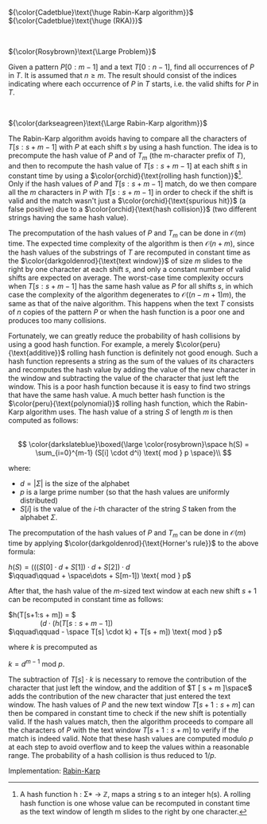 ${\color{Cadetblue}\text{\huge Rabin-Karp algorithm}}$ ${\color{Cadetblue}\text{\huge (RKA)}}$

<br/>

${\color{Rosybrown}\text{\Large Problem}}$

Given a pattern $P[0:m-1]$ and a text $T[0:n-1]$, find all occurrences of $P$ in $T$. It is assumed that $n \geq m$. The result should consist of the indices indicating where each occurrence of $P$ in $T$ starts, i.e. the valid shifts for $P$ in $T$.

<br/>

${\color{darkseagreen}\text{\Large Rabin-Karp algorithm}}$

The Rabin-Karp algorithm avoids having to compare all the characters of $T[s:s + m -1]$ with $P$ at each shift $s$ by using a hash function. The idea is to precompute the hash value of $P$ and of $T_m$ (the m-character prefix of $T$), and then to recompute the hash value of $T[s:s + m -1]$ at each shift $s$ in constant time by using a $\color{orchid}{\text{rolling hash function}}$[^1]. Only if the hash values of $P$ and $T[s:s + m -1]$ match, do we then compare all the $m$ characters in $P$ with $T[s:s + m -1]$ in order to check if the shift is valid and the match wasn't just a $\color{orchid}{\text{spurious hit}}$ (a false positive) due to a $\color{orchid}{\text{hash collision}}$ (two different strings having the same hash value).

The precomputation of the hash values of $P$ and $T_m$ can be done in $\mathcal{O}(m)$ time. The expected time complexity of the algorithm is then $\mathcal{O}(n+m)$, since the hash values of the substrings of $T$ are recomputed in constant time as the $\color{darkgoldenrod}{\text{text window}}$ of size $m$ slides to the right by one character at each shift $s$, and only a constant number of valid shifts are expected on average. The worst-case time complexity occurs when $T[s:s + m -1]$ has the same hash value as $P$ for all shifts $s$, in which case the complexity of the algorithm degenerates to $\mathcal{O}((n-m+1)m)$, the same as that of the naive algorithm. This happens when the text $T$ consists of $n$ copies of the pattern $P$ or when the hash function is a poor one and produces too many collisions.

Fortunately, we can greatly reduce the probability of hash collisions by using a good hash function. For example, a merely $\color{peru}{\text{additive}}$ rolling hash function is definitely not good enough. Such a hash function represents a string as the sum of the values of its characters and recomputes the hash value by adding the value of the new character in the window and subtracting the value of the character that just left the window. This is a poor hash function because it is easy to find two strings that have the same hash value. A much better hash function is the $\color{peru}{\text{polynomial}}$ rolling hash function, which the Rabin-Karp algorithm uses. The hash value of a string $S$ of length $m$ is then computed as follows:  
<br/>

$$
\color{darkslateblue}\boxed{\large \color{rosybrown}\space h(S) = \sum_{i=0}^{m-1} (S[i] \cdot d^i) \text{ mod } p \space}\\
$$

where:

- $d = |\Sigma|$ is the size of the alphabet  
- $p$ is a large prime number (so that the hash values are uniformly distributed)  
- $S[i]$ is the value of the $i$-th character of the string $S$ taken from the alphabet $\Sigma$.  

The precomputation of the hash values of $P$ and $T_m$ can be done in $\mathcal{O}(m)$ time by applying $\color{darkgoldenrod}{\text{Horner's rule}}$ to the above formula:  

$h(S) = (((S[0] \cdot d + S[1]) \cdot d + S[2]) \cdot d$  
$\qquad\qquad + \space\dots + S[m-1]) \text{ mod } p$  

After that, the hash value of the $m$-sized text window at each new shift $s+1$ can be recomputed in constant time as follows:

$h(T[s+1:s + m]) = $  
$\qquad\qquad (d \cdot (h(T[s:s + m -1])$  
$\qquad\qquad - \space T[s] \cdot k) + T[s + m]) \text{ mod } p$  

where $k$ is precomputed as  

$k = d^{m-1} \text{ mod } p$.  

The subtraction of $T[s] \cdot k$ is necessary to remove the contribution of the character that just left the window, and the addition of $T [ s + m ]\space$ adds the contribution of the new character that just entered the text window. The hash values of $P$ and the new text window $T[s+1:s + m]$ can then be compared in constant time to check if the new shift is potentially valid. If the hash values match, then the algorithm proceeds to compare all the characters of $P$ with the text window $T[s+1:s + m]$ to verify if the match is indeed valid. Note that these hash values are computed modulo $p$ at each step to avoid overflow and to keep the values within a reasonable range. The probability of a hash collision is thus reduced to $1/p$.

Implementation: [Rabin-Karp](https://github.com/pl3onasm/AADS/blob/main/algorithms/string-matching/rabin-karp/rka.c)

[^1]: A hash function h : Σ* → ℤ, maps a string s to an integer h(s). A rolling hash function is one whose value can be recomputed in constant time as the text window of length m slides to the right by one character.
